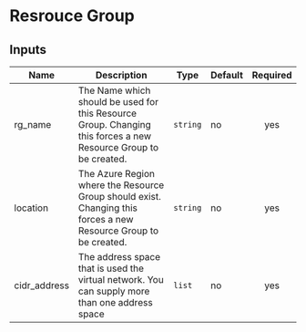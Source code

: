 # Resrouce Group

## Inputs

| Name | Description | Type | Default | Required |
|------|-------------|------|---------|:--------:|
| rg_name | The Name which should be used for this Resource Group. Changing this forces a new Resource Group to be created. | `string` | no | yes |
| location | The Azure Region where the Resource Group should exist. Changing this forces a new Resource Group to be created. | `string` | no | yes |
| cidr_address | The address space that is used the virtual network. You can supply more than one address space | `list` | no | yes
